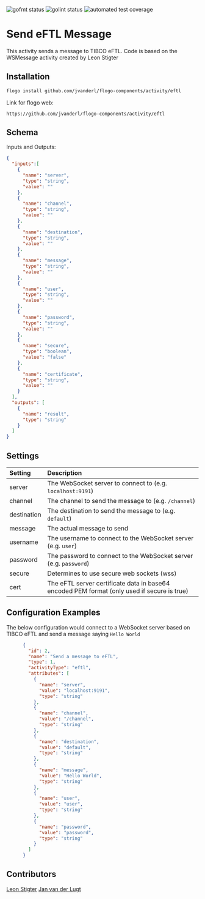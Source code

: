 ![gofmt status](https://img.shields.io/badge/gofmt-compliant-green.svg?style=flat-square) ![golint status](https://img.shields.io/badge/golint-compliant-green.svg?style=flat-square) ![automated test coverage](https://img.shields.io/badge/test%20coverage-1%20testcase-orange.svg?style=flat-square)

# Send eFTL Message
This activity sends a message to TIBCO eFTL.
Code is based on the WSMessage activity created by Leon Stigter


## Installation

```bash
flogo install github.com/jvanderl/flogo-components/activity/eftl
```
Link for flogo web:
```
https://github.com/jvanderl/flogo-components/activity/eftl
```

## Schema
Inputs and Outputs:

```json
{
  "inputs":[
    {
      "name": "server",
      "type": "string",
      "value": ""
    },
    {
      "name": "channel",
      "type": "string",
      "value": ""
    },
    {
      "name": "destination",
      "type": "string",
      "value": ""
    },
    {
      "name": "message",
      "type": "string",
      "value": ""
    },
    {
      "name": "user",
      "type": "string",
      "value": ""
    },
    {
      "name": "password",
      "type": "string",
      "value": ""
    },
    {
      "name": "secure",
      "type": "boolean",
      "value": "false"
    },
    {
      "name": "certificate",
      "type": "string",
      "value": ""
    }
  ],
  "outputs": [
    {
      "name": "result",
      "type": "string"
    }
  ]
}
```
## Settings
| Setting     | Description    |
|:------------|:---------------|
| server      | The WebSocket server to connect to (e.g. `localhost:9191`) |         
| channel     | The channel to send the message to (e.g. `/channel`)   |
| destination | The destination to send the message to (e.g. `default`) |
| message     | The actual message to send |
| username    | The username to connect to the WebSocket server (e.g. `user`) |
| password    | The password to connect to the WebSocket server (e.g. `password`) |
| secure      | Determines to use secure web sockets (wss) |
| cert        | The eFTL server certificate data in base64 encoded PEM format (only used if secure is true) |

## Configuration Examples
The below configuration would connect to a WebSocket server based on TIBCO eFTL and send a message saying `Hello World`
```json
      {
        "id": 2,
        "name": "Send a message to eFTL",
        "type": 1,
        "activityType": "eftl",
        "attributes": [
          {
            "name": "server",
            "value": "localhost:9191",
            "type": "string"
          },
          {
            "name": "channel",
            "value": "/channel",
            "type": "string"
          },
          {
            "name": "destination",
            "value": "default",
            "type": "string"
          },
          {
            "name": "message",
            "value": "Hello World",
            "type": "string"
          },
          {
            "name": "user",
            "value": "user",
            "type": "string"
          },
          {
            "name": "password",
            "value": "password",
            "type": "string"
          }
        ]
      }
```

## Contributors
[Leon Stigter](https://github.com/retgits)
[Jan van der Lugt](https://github.com/jvanderl)

